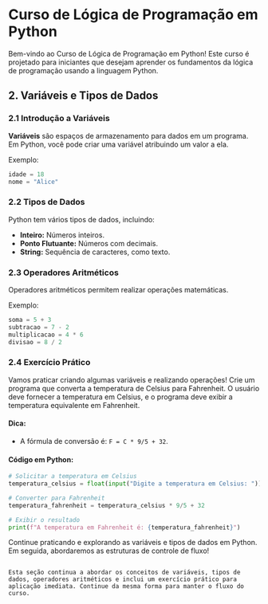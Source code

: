 # Curso de Lógica de Programação em Python

Bem-vindo ao Curso de Lógica de Programação em Python! Este curso é projetado para iniciantes que desejam aprender os fundamentos da lógica de programação usando a linguagem Python.

## 2. Variáveis e Tipos de Dados

### 2.1 Introdução a Variáveis

**Variáveis** são espaços de armazenamento para dados em um programa. Em Python, você pode criar uma variável atribuindo um valor a ela.

Exemplo:

```python
idade = 18
nome = "Alice"
```

### 2.2 Tipos de Dados

Python tem vários tipos de dados, incluindo:

- **Inteiro:** Números inteiros.
- **Ponto Flutuante:** Números com decimais.
- **String:** Sequência de caracteres, como texto.

### 2.3 Operadores Aritméticos

Operadores aritméticos permitem realizar operações matemáticas.

Exemplo:

```python
soma = 5 + 3
subtracao = 7 - 2
multiplicacao = 4 * 6
divisao = 8 / 2
```

### 2.4 Exercício Prático

Vamos praticar criando algumas variáveis e realizando operações! Crie um programa que converta a temperatura de Celsius para Fahrenheit. O usuário deve fornecer a temperatura em Celsius, e o programa deve exibir a temperatura equivalente em Fahrenheit.

#### Dica:
- A fórmula de conversão é: `F = C * 9/5 + 32`.

#### Código em Python:

```python
# Solicitar a temperatura em Celsius
temperatura_celsius = float(input("Digite a temperatura em Celsius: "))

# Converter para Fahrenheit
temperatura_fahrenheit = temperatura_celsius * 9/5 + 32

# Exibir o resultado
print(f"A temperatura em Fahrenheit é: {temperatura_fahrenheit}")
```

Continue praticando e explorando as variáveis e tipos de dados em Python. Em seguida, abordaremos as estruturas de controle de fluxo!

```

Esta seção continua a abordar os conceitos de variáveis, tipos de dados, operadores aritméticos e inclui um exercício prático para aplicação imediata. Continue da mesma forma para manter o fluxo do curso.
